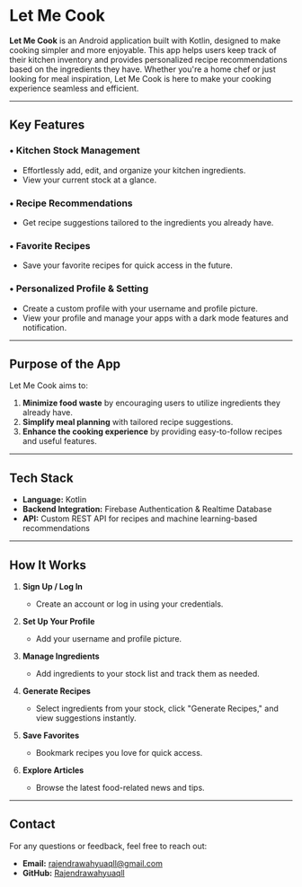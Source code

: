 # Let Me Cook

**Let Me Cook** is an Android application built with Kotlin, designed to make cooking simpler and more enjoyable. This app helps users keep track of their kitchen inventory and provides personalized recipe recommendations based on the ingredients they have. Whether you're a home chef or just looking for meal inspiration, Let Me Cook is here to make your cooking experience seamless and efficient.

---

## **Key Features**

### • Kitchen Stock Management
   - Effortlessly add, edit, and organize your kitchen ingredients.
   - View your current stock at a glance.

### • Recipe Recommendations
   - Get recipe suggestions tailored to the ingredients you already have.

### • Favorite Recipes
   - Save your favorite recipes for quick access in the future.

### • Personalized Profile & Setting
   - Create a custom profile with your username and profile picture.
   - View your profile and manage your apps with a dark mode features and notification.


---

## **Purpose of the App**

Let Me Cook aims to:
1. **Minimize food waste** by encouraging users to utilize ingredients they already have.
2. **Simplify meal planning** with tailored recipe suggestions.
3. **Enhance the cooking experience** by providing easy-to-follow recipes and useful features.

---

## **Tech Stack**

- **Language:** Kotlin
- **Backend Integration:** Firebase Authentication & Realtime Database
- **API:** Custom REST API for recipes and machine learning-based recommendations

---

## **How It Works**

1. **Sign Up / Log In**
   - Create an account or log in using your credentials.

2. **Set Up Your Profile**
   - Add your username and profile picture.

3. **Manage Ingredients**
   - Add ingredients to your stock list and track them as needed.

4. **Generate Recipes**
   - Select ingredients from your stock, click "Generate Recipes," and view suggestions instantly.

5. **Save Favorites**
   - Bookmark recipes you love for quick access.

6. **Explore Articles**
   - Browse the latest food-related news and tips.

---

## **Contact**

For any questions or feedback, feel free to reach out:

- **Email:** rajendrawahyuaqll@gmail.com
- **GitHub:** [Rajendrawahyuaqll](https://github.com/Rajendrawahyuaqll)

